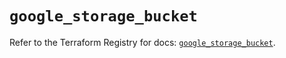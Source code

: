 # `google_storage_bucket`

Refer to the Terraform Registry for docs: [`google_storage_bucket`](https://registry.terraform.io/providers/hashicorp/google-beta/6.1.0/docs/resources/google_storage_bucket).
